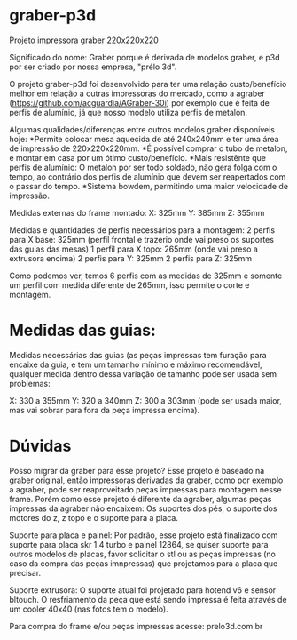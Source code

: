 # graber-p3d

  Projeto impressora graber 220x220x220

Significado do nome: Graber porque é derivada de modelos graber, e p3d por ser criado por nossa empresa, "prélo 3d". 

O projeto graber-p3d foi desenvolvido para ter uma relação custo/benefício melhor em relação a outras impressoras do mercado, como a agraber (https://github.com/acguardia/AGraber-30i) por exemplo que é feita de perfis de alumínio, já que nosso modelo utiliza perfis de metalon. 

Algumas qualidades/diferenças entre outros modelos graber disponíveis hoje:
*Permite colocar mesa aquecida de até 240x240mm e ter uma área de impressão de 220x220x220mm. 
*É possível comprar o tubo de metalon, e montar em casa por um ótimo custo/benefício.
*Mais resistênte que perfis de alumínio: O metalon por ser todo soldado, não gera folga com o tempo, ao contrário dos perfis de alumínio que devem ser reapertados com o passar do tempo.
*Sistema bowdem, permitindo uma maior velocidade de impressão.


Medidas externas do frame montado:
X: 325mm
Y: 385mm
Z: 355mm

Medidas e quantidades de perfis necessários para a montagem:
2 perfis para X base: 325mm (perfil frontal e trazerio onde vai preso os suportes das guias das mesas)
1 perfil para X topo: 265mm (onde vai preso a extrusora encima) 
2 perfis para Y: 325mm
2 perfis para Z: 325mm

Como podemos ver, temos 6 perfis com as medidas de 325mm e somente um perfil com medida diferente de 265mm, isso permite o corte e montagem. 

  # Medidas das guias:

Medidas necessárias das guias (as peças impressas tem furação para encaixe da guia, e tem um tamanho mínimo e máximo recomendável, qualquer medida dentro dessa variação de tamanho pode ser usada sem problemas:

X: 330 a 355mm
Y: 320 a 340mm
Z: 300 a 303mm (pode ser usada maior, mas vai sobrar para fora da peça impressa encima).


  # Dúvidas
  Posso migrar da graber para esse projeto? 
Esse projeto é baseado na graber original, então impressoras derivadas da graber, como por exemplo a agraber, pode ser reaproveitado peças impressas para montagem nesse frame. Porém como esse projeto é diferente da agraber, algumas peças impressas da agraber não encaixem: Os suportes dos pés, o suporte dos motores do z, z topo e o suporte para a placa.

  Suporte para placa e painel: Por padrão, esse projeto está finalizado com suporte para placa skr 1.4 turbo e painel 12864, se quiser suporte para outros modelos de placas, favor solicitar o stl ou as peças impressas (no caso da compra das peças imnpressas) que projetamos para a placa que precisar.

Suporte extrusora: O suporte atual foi projetado para hotend v6 e sensor bltouch. O resfriamento da peça que está sendo impressa é feita através de um cooler 40x40 (nas fotos tem o modelo).

Para compra do frame e/ou peças impressas acesse: prelo3d.com.br
